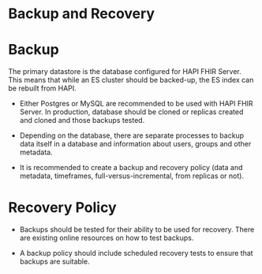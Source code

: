 # Backup and Recovery

# Backup

The primary datastore is the database configured for HAPI FHIR Server. This means that while an ES cluster should be backed-up, the ES index can be rebuilt from HAPI. 

* Either Postgres or MySQL are recommended to be used with HAPI FHIR Server. In production, database should be cloned or replicas created and cloned and those backups tested.

* Depending on the database, there are separate processes to backup data itself in a database and information about users, groups and other metadata. 

* It is recommended to create a backup and recovery policy (data and metadata, timeframes, full-versus-incremental, from replicas or not).

# Recovery Policy

* Backups should be tested for their ability to be used for recovery. There are existing online resources on how to test backups. 

* A backup policy should include scheduled recovery tests to ensure that backups are suitable.